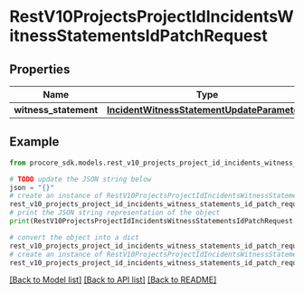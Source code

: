 # RestV10ProjectsProjectIdIncidentsWitnessStatementsIdPatchRequest


## Properties

Name | Type | Description | Notes
------------ | ------------- | ------------- | -------------
**witness_statement** | [**IncidentWitnessStatementUpdateParameters**](IncidentWitnessStatementUpdateParameters.md) |  | 

## Example

```python
from procore_sdk.models.rest_v10_projects_project_id_incidents_witness_statements_id_patch_request import RestV10ProjectsProjectIdIncidentsWitnessStatementsIdPatchRequest

# TODO update the JSON string below
json = "{}"
# create an instance of RestV10ProjectsProjectIdIncidentsWitnessStatementsIdPatchRequest from a JSON string
rest_v10_projects_project_id_incidents_witness_statements_id_patch_request_instance = RestV10ProjectsProjectIdIncidentsWitnessStatementsIdPatchRequest.from_json(json)
# print the JSON string representation of the object
print(RestV10ProjectsProjectIdIncidentsWitnessStatementsIdPatchRequest.to_json())

# convert the object into a dict
rest_v10_projects_project_id_incidents_witness_statements_id_patch_request_dict = rest_v10_projects_project_id_incidents_witness_statements_id_patch_request_instance.to_dict()
# create an instance of RestV10ProjectsProjectIdIncidentsWitnessStatementsIdPatchRequest from a dict
rest_v10_projects_project_id_incidents_witness_statements_id_patch_request_from_dict = RestV10ProjectsProjectIdIncidentsWitnessStatementsIdPatchRequest.from_dict(rest_v10_projects_project_id_incidents_witness_statements_id_patch_request_dict)
```
[[Back to Model list]](../README.md#documentation-for-models) [[Back to API list]](../README.md#documentation-for-api-endpoints) [[Back to README]](../README.md)


